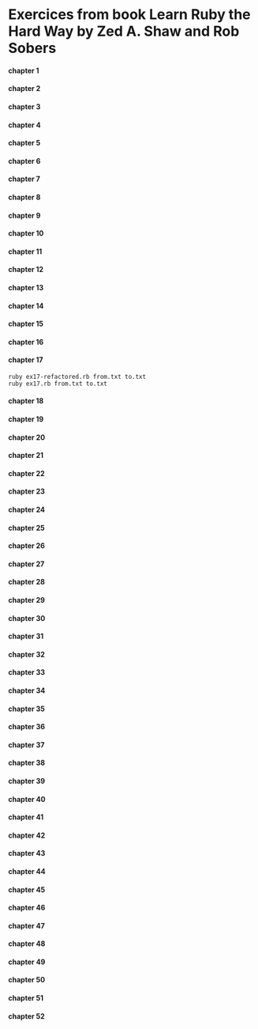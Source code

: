 # Exercices from book Learn Ruby the Hard Way by Zed A. Shaw and Rob Sobers

#### chapter 1
#### chapter 2
#### chapter 3
#### chapter 4
#### chapter 5
#### chapter 6
#### chapter 7
#### chapter 8
#### chapter 9
#### chapter 10
#### chapter 11
#### chapter 12
#### chapter 13
#### chapter 14
#### chapter 15

#### chapter 16

#### chapter 17
```shell
ruby ex17-refactored.rb from.txt to.txt
ruby ex17.rb from.txt to.txt
```

#### chapter 18
#### chapter 19
#### chapter 20
#### chapter 21
#### chapter 22
#### chapter 23
#### chapter 24
#### chapter 25
#### chapter 26
#### chapter 27
#### chapter 28
#### chapter 29
#### chapter 30
#### chapter 31
#### chapter 32
#### chapter 33
#### chapter 34
#### chapter 35
#### chapter 36
#### chapter 37
#### chapter 38
#### chapter 39
#### chapter 40
#### chapter 41
#### chapter 42
#### chapter 43
#### chapter 44
#### chapter 45
#### chapter 46
#### chapter 47
#### chapter 48
#### chapter 49
#### chapter 50
#### chapter 51
#### chapter 52

